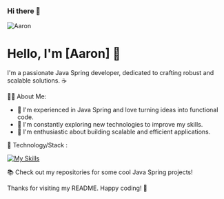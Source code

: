 ### Hi there 👋

![Aaron](https://github.com/aaronbujatin/aaronbujatin/assets/94673180/3306792a-b20d-48ad-a6c1-9bdb55a9eca4)

# Hello, I'm [Aaron] 👋

I'm a passionate Java Spring developer, dedicated to crafting robust and scalable solutions. ☕


👨‍💻 About Me:
- 🌱 I'm experienced in Java Spring and love turning ideas into functional code.
- 🔧 I'm constantly exploring new technologies to improve my skills.
- 🚀 I'm enthusiastic about building scalable and efficient applications.

🔗 Technology/Stack :

[![My Skills](https://skillicons.dev/icons?i=html,css,tailwindcss,js,ts,postman,angular,java,spring,mysql,mongodb,idea)](https://skillicons.dev)

📚 Check out my repositories for some cool Java Spring projects!

Thanks for visiting my README. Happy coding! 🚀 
